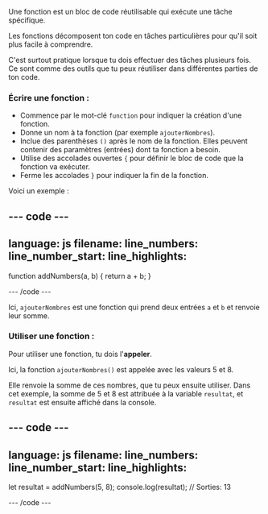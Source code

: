 Une fonction est un bloc de code réutilisable qui exécute une tâche spécifique.

Les fonctions décomposent ton code en tâches particulières pour qu'il soit plus facile à comprendre.

C'est surtout pratique lorsque tu dois effectuer des tâches plusieurs fois. Ce sont comme des outils que tu peux réutiliser dans différentes parties de ton code.

### Écrire une fonction :

- Commence par le mot-clé `function` pour indiquer la création d'une fonction.
- Donne un nom à ta fonction (par exemple `ajouterNombres`).
- Inclue des parenthèses `()` après le nom de la fonction. Elles peuvent contenir des paramètres (entrées) dont ta fonction a besoin.
- Utilise des accolades ouvertes `{` pour définir le bloc de code que la fonction va exécuter.
- Ferme les accolades `}` pour indiquer la fin de la fonction.

Voici un exemple :

--- code ---
---
language: js
filename:
line_numbers:
line_number_start:
line_highlights:
---

function addNumbers(a, b) {
  return a + b;
}
    
--- /code ---

Ici, `ajouterNombres` est une fonction qui prend deux entrées `a` et `b` et renvoie leur somme.

### Utiliser une fonction :

Pour utiliser une fonction, tu dois l'**appeler**.

Ici, la fonction `ajouterNombres()` est appelée avec les valeurs 5 et 8.

Elle renvoie la somme de ces nombres, que tu peux ensuite utiliser. Dans cet exemple, la somme de 5 et 8 est attribuée à la variable `resultat`, et `resultat` est ensuite affiché dans la console.

--- code ---
---
language: js
filename:
line_numbers: 
line_number_start:
line_highlights:
---

let resultat = addNumbers(5, 8);
console.log(resultat); // Sorties: 13
    
--- /code ---
